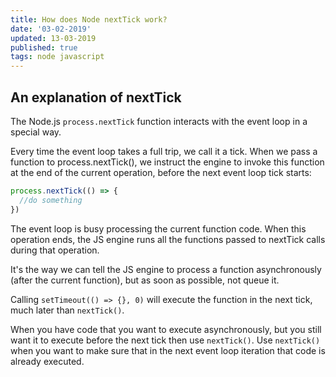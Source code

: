 ```yaml
---
title: How does Node nextTick work?
date: '03-02-2019'
updated: 13-03-2019
published: true
tags: node javascript
---
```


## An explanation of nextTick

The Node.js `process.nextTick` function interacts with the event loop in a
special way.

Every time the event loop takes a full trip, we call it a tick.
When we pass a function to process.nextTick(), we instruct the engine to invoke this function at the end of the current operation, before the next event loop tick starts:

```js
process.nextTick(() => {
  //do something
})
```

The event loop is busy processing the current function code.
When this operation ends, the JS engine runs all the functions passed to
nextTick calls during that operation.

It's the way we can tell the JS engine to process a function asynchronously (after the current function), but as soon as possible, not queue it.

Calling `setTimeout(() => {}, 0)` will execute the function in the next tick, much later than `nextTick()`.

When you have code that you want to execute asynchronously, but you still want it to execute before the next tick then use `nextTick()`.
Use `nextTick()` when you want to make sure that in the next event loop iteration that code is already executed.
